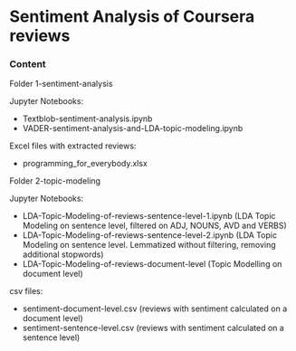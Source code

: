 # Sentiment Analysis of Coursera reviews

### Content

Folder 1-sentiment-analysis

Jupyter Notebooks:

- Textblob-sentiment-analysis.ipynb
- VADER-sentiment-analysis-and-LDA-topic-modeling.ipynb

Excel files with extracted reviews:

- programming_for_everybody.xlsx

Folder 2-topic-modeling

Jupyter Notebooks:

- LDA-Topic-Modeling-of-reviews-sentence-level-1.ipynb (LDA Topic Modeling on sentence level, filtered on ADJ, NOUNS, AVD and VERBS)
- LDA-Topic-Modeling-of-reviews-sentence-level-2.ipynb (LDA Topic Modeling on sentence level. Lemmatized without filtering, removing additional stopwords)
- LDA-Topic-Modeling-of-reviews-document-level (Topic Modelling on document level)

csv files:

- sentiment-document-level.csv (reviews with sentiment calculated on a document level)
- sentiment-sentence-level.csv (reviews with sentiment calculated on a sentence level) 
